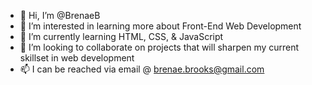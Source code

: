 - 👋 Hi, I’m @BrenaeB
- 👀 I’m interested in learning more about Front-End Web Development
- 🌱 I’m currently learning HTML, CSS, & JavaScript
- 💞️ I’m looking to collaborate on projects that will sharpen my current skillset in web development 
- 📫 I can be reached via email @  brenae.brooks@gmail.com

<!---
BrenaeB/BrenaeB is a ✨ special ✨ repository because its `README.md` (this file) appears on your GitHub profile.
You can click the Preview link to take a look at your changes.
--->
